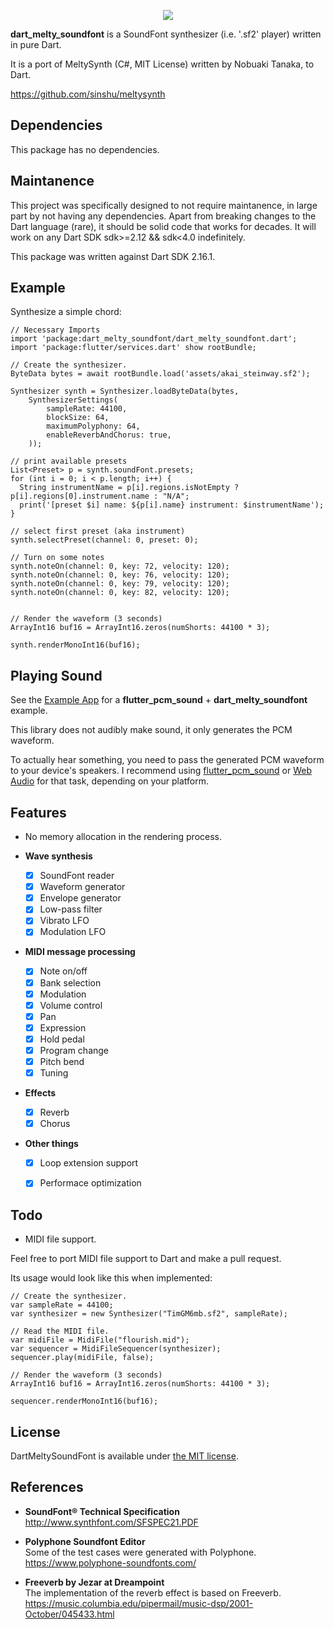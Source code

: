 <p align="center">
<img src="https://github.com/chipweinberger/dart_melty_soundfont/blob/main/logo.png?raw=true" />
</p>

**dart_melty_soundfont** is a SoundFont synthesizer (i.e. '.sf2' player) written in pure Dart.

It is a port of MeltySynth (C#, MIT License) written by Nobuaki Tanaka, to Dart.

https://github.com/sinshu/meltysynth

## Dependencies

This package has no dependencies.

## Maintanence

This project was specifically designed to not require maintanence, in large part by not having any dependencies. Apart from breaking changes to the Dart language (rare), it should be solid code that works for decades. It will work on any Dart SDK sdk>=2.12 && sdk<4.0 indefinitely. 

This package was written against Dart SDK 2.16.1.

## Example

Synthesize a simple chord:

```
// Necessary Imports
import 'package:dart_melty_soundfont/dart_melty_soundfont.dart';
import 'package:flutter/services.dart' show rootBundle;

// Create the synthesizer.
ByteData bytes = await rootBundle.load('assets/akai_steinway.sf2');

Synthesizer synth = Synthesizer.loadByteData(bytes, 
    SynthesizerSettings(
        sampleRate: 44100, 
        blockSize: 64, 
        maximumPolyphony: 64, 
        enableReverbAndChorus: true,
    ));

// print available presets
List<Preset> p = synth.soundFont.presets;
for (int i = 0; i < p.length; i++) {
  String instrumentName = p[i].regions.isNotEmpty ? p[i].regions[0].instrument.name : "N/A";
  print('[preset $i] name: ${p[i].name} instrument: $instrumentName');
}

// select first preset (aka instrument)
synth.selectPreset(channel: 0, preset: 0);

// Turn on some notes
synth.noteOn(channel: 0, key: 72, velocity: 120);
synth.noteOn(channel: 0, key: 76, velocity: 120);
synth.noteOn(channel: 0, key: 79, velocity: 120);
synth.noteOn(channel: 0, key: 82, velocity: 120);


// Render the waveform (3 seconds)
ArrayInt16 buf16 = ArrayInt16.zeros(numShorts: 44100 * 3);

synth.renderMonoInt16(buf16);
```

## Playing Sound

See the [Example App](/example/lib/main.dart) for a **flutter_pcm_sound** + **dart_melty_soundfont** example.

This library does not audibly make sound, it only generates the PCM waveform. 

To actually hear something, you need to pass the generated PCM waveform to your device's speakers. I recommend using [flutter_pcm_sound](https://pub.dev/packages/flutter_pcm_sound) or [Web Audio](https://developer.mozilla.org/en-US/docs/Web/API/Web_Audio_API) for that task, depending on your platform.

## Features

* No memory allocation in the rendering process.

* __Wave synthesis__
    - [x] SoundFont reader
    - [x] Waveform generator
    - [x] Envelope generator
    - [x] Low-pass filter
    - [x] Vibrato LFO
    - [x] Modulation LFO
* __MIDI message processing__
    - [x] Note on/off
    - [x] Bank selection
    - [x] Modulation
    - [x] Volume control
    - [x] Pan
    - [x] Expression
    - [x] Hold pedal
    - [x] Program change
    - [x] Pitch bend
    - [x] Tuning
* __Effects__
    - [x] Reverb
    - [x] Chorus
* __Other things__
    - [x] Loop extension support
    - [x] Performace optimization


## Todo

- MIDI file support. 

Feel free to port MIDI file support to Dart and make a pull request. 

Its usage would look like this when implemented:

```
// Create the synthesizer.
var sampleRate = 44100;
var synthesizer = new Synthesizer("TimGM6mb.sf2", sampleRate);

// Read the MIDI file.
var midiFile = MidiFile("flourish.mid");
var sequencer = MidiFileSequencer(synthesizer);
sequencer.play(midiFile, false);

// Render the waveform (3 seconds)
ArrayInt16 buf16 = ArrayInt16.zeros(numShorts: 44100 * 3);

sequencer.renderMonoInt16(buf16);
```


## License

DartMeltySoundFont is available under [the MIT license](LICENSE.txt).



## References

* __SoundFont&reg; Technical Specification__  
http://www.synthfont.com/SFSPEC21.PDF

* __Polyphone Soundfont Editor__  
Some of the test cases were generated with Polyphone.  
https://www.polyphone-soundfonts.com/

* __Freeverb by Jezar at Dreampoint__  
The implementation of the reverb effect is based on Freeverb.  
https://music.columbia.edu/pipermail/music-dsp/2001-October/045433.html

